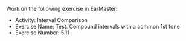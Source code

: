 Work on the following exercise in EarMaster:
- Activity: Interval Comparison
- Exercise Name: Test: Compound intervals with a common 1st tone
- Exercise Number: 5.11
